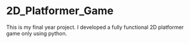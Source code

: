 # 2D_Platformer_Game
This is my final year project. I developed a fully functional 2D platformer game only using python.
